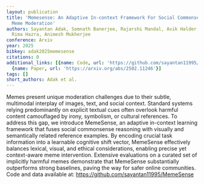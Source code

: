 ```yaml
---
layout: publication
title: 'Memesense: An Adaptive In-context Framework For Social Commonsense Driven
  Meme Moderation'
authors: Sayantan Adak, Somnath Banerjee, Rajarshi Mandal, Avik Halder, Sayan Layek,
  Rima Hazra, Animesh Mukherjee
conference: Arxiv
year: 2025
bibkey: adak2025memesense
citations: 0
additional_links: [{name: Code, url: 'https://github.com/sayantan11995/MemeSense'},
  {name: Paper, url: 'https://arxiv.org/abs/2502.11246'}]
tags: []
short_authors: Adak et al.
---
```

Memes present unique moderation challenges due to their subtle, multimodal
interplay of images, text, and social context. Standard systems relying
predominantly on explicit textual cues often overlook harmful content
camouflaged by irony, symbolism, or cultural references. To address this gap,
we introduce MemeSense, an adaptive in-context learning framework that fuses
social commonsense reasoning with visually and semantically related reference
examples. By encoding crucial task information into a learnable cognitive shift
vector, MemeSense effectively balances lexical, visual, and ethical
considerations, enabling precise yet context-aware meme intervention. Extensive
evaluations on a curated set of implicitly harmful memes demonstrate that
MemeSense substantially outperforms strong baselines, paving the way for safer
online communities. Code and data available at:
https://github.com/sayantan11995/MemeSense